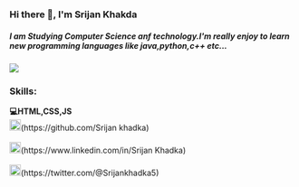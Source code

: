### Hi there 👋, I'm Srijan Khakda<br>
<h5>I am Studying Computer Science anf technology.I'm really enjoy to learn new programming languages like java,python,c++ etc...</h5>
<img src="https://pbs.twimg.com/profile_banners/1011082568832126976/1669012305/1500x500">


<H3>Skills:</H3>
<b>💻HTML,CSS,JS</b>

<br>
<img src='https://cdn.jsdelivr.net/npm/simple-icons@3.0.1/icons/github.svg' alt='github' height='20'>(https://github.com/Srijan khadka) <br>
<br>
<img src='https://cdn.jsdelivr.net/npm/simple-icons@3.0.1/icons/linkedin.svg' alt='linkedin' height='20'>(https://www.linkedin.com/in/Srijan Khadka)  <br>
<br>
<img src='https://cdn.jsdelivr.net/npm/simple-icons@3.0.1/icons/twitter.svg' alt='twitter' height='20'>(https://twitter.com/@Srijankhadka5)  


